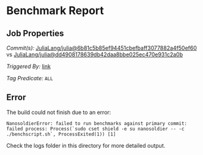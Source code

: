 # Benchmark Report

## Job Properties

*Commit(s):* [JuliaLang/julia@6b81c5b85ef94451cbefbaff3077882a4f50ef60](https://github.com/JuliaLang/julia/commit/6b81c5b85ef94451cbefbaff3077882a4f50ef60) vs [JuliaLang/julia@dd4908178639db42daa8bbe025ec470e931c2a0b](https://github.com/JuliaLang/julia/commit/dd4908178639db42daa8bbe025ec470e931c2a0b)

*Triggered By:* [link](https://github.com/JuliaLang/julia/pull/27736)

*Tag Predicate:* `ALL`

## Error

The build could not finish due to an error:

```
NanosoldierError: failed to run benchmarks against primary commit: failed process: Process(`sudo cset shield -e su nanosoldier -- -c ./benchscript.sh`, ProcessExited(1)) [1]
```

Check the logs folder in this directory for more detailed output.


